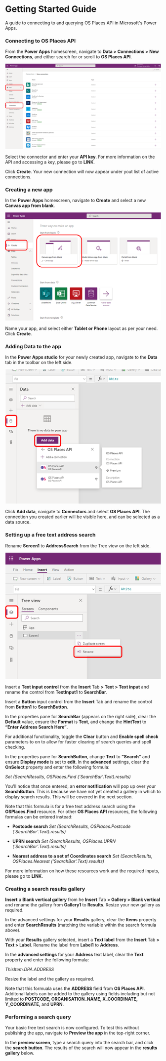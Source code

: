 # Getting Started Guide

A guide to connecting to and querying OS Places API in Microsoft's Power Apps.


### Connecting to OS Places API

From the **Power Apps** homescreen, navigate to **Data > Connections > New Connections**, and either search for or scroll to **OS Places API**.

![image](https://github.com/OrdnanceSurvey/OS-Places-MS-Power-Platform-Connector/blob/main/PA%20Guide%20-%20New%20Connection.png)

Select the connector and enter your **API key**. For more information on the API and accessing a key, please go to **LINK**.

Click **Create**. Your new connection will now appear under yout list of active connections.


### Creating a new app

In the **Power Apps** homescreen, navigate to **Create** and select a new **Canvas app from blank**.

![image](https://github.com/OrdnanceSurvey/OS-Places-MS-Power-Platform-Connector/blob/main/PA%20Guide%20-%20New%20App.png)

Name your app, and select either **Tablet or Phone** layout as per your need. Click **Create**.


### Adding Data to the app

In the **Power Apps studio** for your newly created app, navigate to the **Data** tab in the toolbar on the left side.

![image](https://github.com/OrdnanceSurvey/OS-Places-MS-Power-Platform-Connector/blob/main/PA%20Guide%20-%20Add%20Data.png)

Click **Add data**, navigate to **Connectors** and select **OS Places API**. The connection you created earlier will be visible here, and can be selected as a data source.


### Setting up a free text address search

Rename **Screen1** to **AddressSearch** from the Tree view on the left side.

![image](https://github.com/OrdnanceSurvey/OS-Places-MS-Power-Platform-Connector/blob/main/PA%20Guide%20-%20Rename%20Screen.png)

Insert a **Text input control** from the **Insert** Tab **> Text > Text input** and rename the control from **TextInput1** to **SearchBar**.

Insert a **Button** input control from the **Insert** Tab and rename the control from **Button1** to **SearchButton**.

In the properties pane for **SearchBar** (appears on the right side), clear the **Default** value, ensure the **Format** is **Text**, and change the **HintText** to **“Enter Address Search Here”**.

For additional functionality, toggle the **Clear** button and **Enable spell check** parameters to on to allow for faster clearing of search queries and spell checking.

In the properties pane for **SearchButton**, change **Text** to **"Search"** and ensure **Display mode** is set to **edit**. In the **advanced** settings, clear the **OnSelect** property and enter the following formula:

*Set (SearchResults, OSPlaces.Find ('SearchBar'.Text).results)*

You'll notice that once entered, an **error notification** will pop up over your **SearchButton**. This is because we have not yet created a gallery in which to display search results. This will be covered in the next section.

Note that this formula is for a free text address search using the **OSPlaces.Find** resource. For other **OS Places API** resources, the following formulas can be entered instead:

* **Postcode search**
*Set (SearchResults, OSPlaces.Postcode ('SearchBar'.Text).results)*

* **UPRN search**
*Set (SearchResults, OSPlaces.UPRN ('SearchBar'.Text).results)*

* **Nearest address to a set of Coordinates search**
*Set (SearchResults, OSPlaces.Nearest ('SearchBar'.Text).results)*

For more information on how these resources work and the required inputs, please go to **LINK**.


### Creating a search results gallery

**Insert** a **Blank vertical gallery** from he **Insert** Tab **> Gallery > Blank vertical** and rename the gallery from **Gallery1** to **Results**. Resize your new gallery as required.

In the advanced settings for your **Results** gallery, clear the **Items** property and enter **SearchResults** (matching the variable within the search formula above).

With your **Results** gallery selected, insert a **Text label** from the **Insert** Tab **> Text > Label**. Rename the label from **Label1** to **Address**.

In the **advanced settings** for your **Address** text label, clear the **Text** property and enter the following formula:

*ThisItem.DPA.ADDRESS*

Resize the label and the gallery as required.

Note that this formuala uses the **ADDRESS** field from **OS Places API**. Additonal labels can be added to the gallery using fields including but not limited to **POSTCODE, ORGANISATION_NAME, X_COORDINATE, Y_COORDINATE,** and **UPRN**.


### Performing a search query

Your basic free text search is now configured. To test this without publishing the app, navigate to **Preview the app** in the top-right corner.

In the **preview screen**, type a search query into the search bar, and click the **search button**. The results of the search will now appear in the **results gallery** below.

